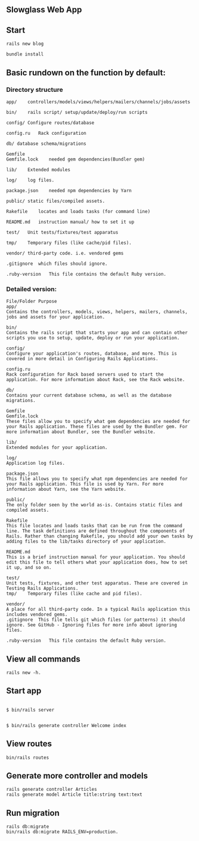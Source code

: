 <!-- # README

This README would normally document whatever steps are necessary to get the
application up and running.

Things you may want to cover:

* Ruby version

* System dependencies

* Configuration

* Database creation

* Database initialization

* How to run the test suite

* Services (job queues, cache servers, search engines, etc.)

* Deployment instructions

* ... -->

## Slowglass Web App


## Start
```
rails new blog

bundle install
```

## Basic rundown on the function by default:
### Directory structure
```
app/	controllers/models/views/helpers/mailers/channels/jobs/assets

bin/	rails script/ setup/update/deploy/run scripts

config/	Configure routes/database

config.ru	Rack configuration

db/	database schema/migrations

Gemfile
Gemfile.lock	needed gem dependencies(Bundler gem)

lib/	Extended modules

log/	log files.

package.json	needed npm dependencies by Yarn

public/	static files/compiled assets.

Rakefile	locates and loads tasks (for command line)

README.md	instruction manual/ how to set it up

test/	Unit tests/fixtures/test apparatus

tmp/	Temporary files (like cache/pid files).

vendor/	third-party code. i.e. vendored gems

.gitignore	which files should ignore.

.ruby-version	This file contains the default Ruby version.
```

### Detailed version:
```
File/Folder	Purpose
app/	
Contains the controllers, models, views, helpers, mailers, channels, jobs and assets for your application.

bin/	
Contains the rails script that starts your app and can contain other scripts you use to setup, update, deploy or run your application.

config/	
Configure your application's routes, database, and more. This is covered in more detail in Configuring Rails Applications.

config.ru	
Rack configuration for Rack based servers used to start the application. For more information about Rack, see the Rack website.

db/	
Contains your current database schema, as well as the database migrations.

Gemfile
Gemfile.lock	
These files allow you to specify what gem dependencies are needed for your Rails application. These files are used by the Bundler gem. For more information about Bundler, see the Bundler website.

lib/	
Extended modules for your application.

log/	
Application log files.

package.json	
This file allows you to specify what npm dependencies are needed for your Rails application. This file is used by Yarn. For more information about Yarn, see the Yarn website.

public/	
The only folder seen by the world as-is. Contains static files and compiled assets.

Rakefile	
This file locates and loads tasks that can be run from the command line. The task definitions are defined throughout the components of Rails. Rather than changing Rakefile, you should add your own tasks by adding files to the lib/tasks directory of your application.

README.md	
This is a brief instruction manual for your application. You should edit this file to tell others what your application does, how to set it up, and so on.

test/	
Unit tests, fixtures, and other test apparatus. These are covered in Testing Rails Applications.
tmp/	Temporary files (like cache and pid files).

vendor/	
A place for all third-party code. In a typical Rails application this includes vendored gems.
.gitignore	This file tells git which files (or patterns) it should ignore. See GitHub - Ignoring files for more info about ignoring files.

.ruby-version	This file contains the default Ruby version.
```

## View all commands
```
rails new -h.
```

## Start app
```

$ bin/rails server


$ bin/rails generate controller Welcome index
```


## View routes
```
bin/rails routes
```

## Generate more controller and models
```
rails generate controller Articles
rails generate model Article title:string text:text
```

## Run migration
```
rails db:migrate
bin/rails db:migrate RAILS_ENV=production.
```
